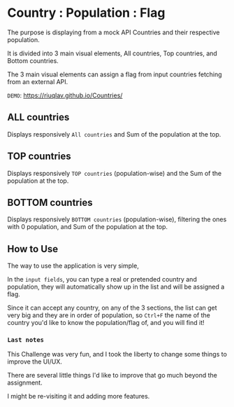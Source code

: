 # Country : Population : Flag

The purpose is displaying from a mock API Countries and their respective population.

It is divided into 3 main visual elements, All countries, Top countries, and Bottom countries.

The 3 main visual elements can assign a flag from input countries fetching from an external API.

`DEMO`: https://riuqlav.github.io/Countries/

## ALL countries

Displays responsively `All countries` and Sum of the population at the top.

## TOP countries

Displays responsively `TOP countries` (population-wise) and the Sum of the population at the top.

## BOTTOM countries

Displays responsively `BOTTOM countries` (population-wise), filtering the ones with 0 population, and Sum of the population at the top.

## How to Use

The way to use the application is very simple,

In the `input fields`, you can type a real or pretended country and population, they will automatically show up in the list and will be assigned a flag.

Since it can accept any country, on any of the 3 sections, the list can get very big and they are in order of population, so `Ctrl+F` the name of the country you'd like to know the population/flag of, and you will find it!

### `Last notes`

This Challenge was very fun, and I took the liberty to change some things to improve the UI/UX.

There are several little things I'd like to improve that go much beyond the assignment.

I might be re-visiting it and adding more features.
